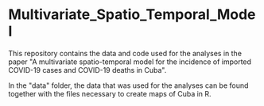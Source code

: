 # Multivariate_Spatio_Temporal_Model
This repository contains the data and code used for the analyses in the paper "A multivariate spatio-temporal model for the incidence of imported COVID-19 cases and COVID-19 deaths in Cuba".

In the "data" folder, the data that was used for the analyses can be found together with the files necessary to create maps of Cuba in R.
